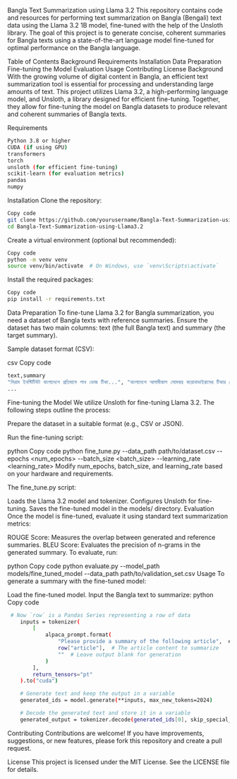 Bangla Text Summarization using Llama 3.2
This repository contains code and resources for performing text summarization on Bangla (Bengali) text data using the Llama 3.2 1B model, fine-tuned with the help of the Unsloth library. The goal of this project is to generate concise, coherent summaries for Bangla texts using a state-of-the-art language model fine-tuned for optimal performance on the Bangla language.

Table of Contents
Background
Requirements
Installation
Data Preparation
Fine-tuning the Model
Evaluation
Usage
Contributing
License
Background
With the growing volume of digital content in Bangla, an efficient text summarization tool is essential for processing and understanding large amounts of text. This project utilizes Llama 3.2, a high-performing language model, and Unsloth, a library designed for efficient fine-tuning. Together, they allow for fine-tuning the model on Bangla datasets to produce relevant and coherent summaries of Bangla texts.

Requirements

```bash
Python 3.8 or higher
CUDA (if using GPU)
transformers
torch
unsloth (for efficient fine-tuning)
scikit-learn (for evaluation metrics)
pandas
numpy
```

Installation
Clone the repository:

```bash
Copy code
git clone https://github.com/yourusername/Bangla-Text-Summarization-using-Llama3.2.git
cd Bangla-Text-Summarization-using-Llama3.2
```

Create a virtual environment (optional but recommended):

```bash
Copy code
python -m venv venv
source venv/bin/activate  # On Windows, use `venv\Scripts\activate`
```

Install the required packages:

```bash
Copy code
pip install -r requirements.txt
```

Data Preparation
To fine-tune Llama 3.2 for Bangla summarization, you need a dataset of Bangla texts with reference summaries. Ensure the dataset has two main columns: text (the full Bangla text) and summary (the target summary).

Sample dataset format (CSV):

csv
Copy code

```bash
text,summary
"সিরাম ইনস্টিটিউট বাংলাদেশে প্রতিমাসে লাখ ডোজ টিকা...", "বাংলাদেশে আগামীকাল সোমবার করোনাভাইরাসের টিকার ডোজ দেয়া দিচ্ছে কর্তৃপক্ষ"
...
```

Fine-tuning the Model
We utilize Unsloth for fine-tuning Llama 3.2. The following steps outline the process:

Prepare the dataset in a suitable format (e.g., CSV or JSON).

Run the fine-tuning script:

python
Copy code
python fine_tune.py --data_path path/to/dataset.csv --epochs <num_epochs> --batch_size <batch_size> --learning_rate <learning_rate>
Modify num_epochs, batch_size, and learning_rate based on your hardware and requirements.

The fine_tune.py script:

Loads the Llama 3.2 model and tokenizer.
Configures Unsloth for fine-tuning.
Saves the fine-tuned model in the models/ directory.
Evaluation
Once the model is fine-tuned, evaluate it using standard text summarization metrics:

ROUGE Score: Measures the overlap between generated and reference summaries.
BLEU Score: Evaluates the precision of n-grams in the generated summary.
To evaluate, run:

python
Copy code
python evaluate.py --model_path models/fine_tuned_model --data_path path/to/validation_set.csv
Usage
To generate a summary with the fine-tuned model:

Load the fine-tuned model.
Input the Bangla text to summarize:
python
Copy code

```bash
 # Now `row` is a Pandas Series representing a row of data
    inputs = tokenizer(
        [
            alpaca_prompt.format(
                "Please provide a summary of the following article",  # Instruction
                row["article"],  # The article content to summarize
                ""  # Leave output blank for generation
            )
        ],
        return_tensors="pt"
    ).to("cuda")

    # Generate text and keep the output in a variable
    generated_ids = model.generate(**inputs, max_new_tokens=2024)

    # Decode the generated text and store it in a variable
    generated_output = tokenizer.decode(generated_ids[0], skip_special_tokens=True, clean_up_tokenization_spaces=True)
```

Contributing
Contributions are welcome! If you have improvements, suggestions, or new features, please fork this repository and create a pull request.

License
This project is licensed under the MIT License. See the LICENSE file for details.
